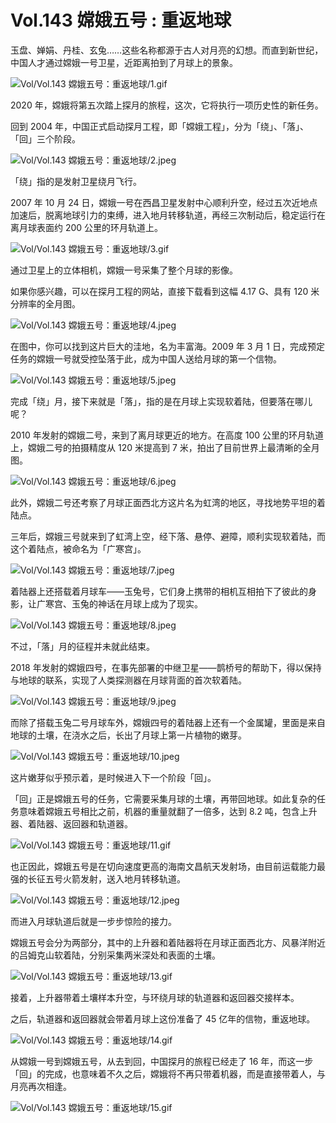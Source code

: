 # Vol.143 嫦娥五号 : 重返地球

玉盘、婵娟、丹桂、玄兔……这些名称都源于古人对月亮的幻想。而直到新世纪，中国人才通过嫦娥一号卫星，近距离拍到了月球上的景象。

![Vol/Vol.143 嫦娥五号：重返地球/1.gif](https://cdn.jsdelivr.net/gh/ipaperclip-icu/static/image/文字稿/Vol/Vol.143%20嫦娥五号：重返地球/1.gif)

2020 年，嫦娥将第五次踏上探月的旅程，这次，它将执行一项历史性的新任务。

回到 2004 年，中国正式启动探月工程，即「嫦娥工程」，分为「绕」、「落」、「回」三个阶段。

![Vol/Vol.143 嫦娥五号：重返地球/2.jpeg](https://cdn.jsdelivr.net/gh/ipaperclip-icu/static/image/文字稿/Vol/Vol.143%20嫦娥五号：重返地球/2.jpeg)

「绕」指的是发射卫星绕月飞行。

2007 年 10 月 24 日，嫦娥一号在西昌卫星发射中心顺利升空，经过五次近地点加速后，脱离地球引力的束缚，进入地月转移轨道，再经三次制动后，稳定运行在离月球表面约 200 公里的环月轨道上。

![Vol/Vol.143 嫦娥五号：重返地球/3.gif](https://cdn.jsdelivr.net/gh/ipaperclip-icu/static/image/文字稿/Vol/Vol.143%20嫦娥五号：重返地球/3.gif)

通过卫星上的立体相机，嫦娥一号采集了整个月球的影像。

如果你感兴趣，可以在探月工程的网站，直接下载看到这幅 4.17 G、具有 120 米分辨率的全月图。

![Vol/Vol.143 嫦娥五号：重返地球/4.jpeg](https://cdn.jsdelivr.net/gh/ipaperclip-icu/static/image/文字稿/Vol/Vol.143%20嫦娥五号：重返地球/4.jpeg)

在图中，你可以找到这片巨大的洼地，名为丰富海。2009 年 3 月 1 日，完成预定任务的嫦娥一号就受控坠落于此，成为中国人送给月球的第一个信物。

![Vol/Vol.143 嫦娥五号：重返地球/5.jpeg](https://cdn.jsdelivr.net/gh/ipaperclip-icu/static/image/文字稿/Vol/Vol.143%20嫦娥五号：重返地球/5.jpeg)

完成「绕」月，接下来就是「落」，指的是在月球上实现软着陆，但要落在哪儿呢？

2010 年发射的嫦娥二号，来到了离月球更近的地方。在高度 100 公里的环月轨道上，嫦娥二号的拍摄精度从 120 米提高到 7 米，拍出了目前世界上最清晰的全月图。

![Vol/Vol.143 嫦娥五号：重返地球/6.jpeg](https://cdn.jsdelivr.net/gh/ipaperclip-icu/static/image/文字稿/Vol/Vol.143%20嫦娥五号：重返地球/6.jpeg)

此外，嫦娥二号还考察了月球正面西北方这片名为虹湾的地区，寻找地势平坦的着陆点。

三年后，嫦娥三号就来到了虹湾上空，经下落、悬停、避障，顺利实现软着陆，而这个着陆点，被命名为「广寒宫」。

![Vol/Vol.143 嫦娥五号：重返地球/7.jpeg](https://cdn.jsdelivr.net/gh/ipaperclip-icu/static/image/文字稿/Vol/Vol.143%20嫦娥五号：重返地球/7.jpeg)

着陆器上还搭载着月球车——玉兔号，它们身上携带的相机互相拍下了彼此的身影，让广寒宫、玉兔的神话在月球上成为了现实。

![Vol/Vol.143 嫦娥五号：重返地球/8.jpeg](https://cdn.jsdelivr.net/gh/ipaperclip-icu/static/image/文字稿/Vol/Vol.143%20嫦娥五号：重返地球/8.jpeg)

不过，「落」月的征程并未就此结束。

2018 年发射的嫦娥四号，在事先部署的中继卫星——鹊桥号的帮助下，得以保持与地球的联系，实现了人类探测器在月球背面的首次软着陆。

![Vol/Vol.143 嫦娥五号：重返地球/9.jpeg](https://cdn.jsdelivr.net/gh/ipaperclip-icu/static/image/文字稿/Vol/Vol.143%20嫦娥五号：重返地球/9.jpeg)

而除了搭载玉兔二号月球车外，嫦娥四号的着陆器上还有一个金属罐，里面是来自地球的土壤，在浇水之后，长出了月球上第一片植物的嫩芽。

![Vol/Vol.143 嫦娥五号：重返地球/10.jpeg](https://cdn.jsdelivr.net/gh/ipaperclip-icu/static/image/文字稿/Vol/Vol.143%20嫦娥五号：重返地球/10.jpeg)

这片嫩芽似乎预示着，是时候进入下一个阶段「回」。

「回」正是嫦娥五号的任务，它需要采集月球的土壤，再带回地球。如此复杂的任务意味着嫦娥五号相比之前，机器的重量就翻了一倍多，达到 8.2 吨，包含上升器、着陆器、返回器和轨道器。

![Vol/Vol.143 嫦娥五号：重返地球/11.gif](https://cdn.jsdelivr.net/gh/ipaperclip-icu/static/image/文字稿/Vol/Vol.143%20嫦娥五号：重返地球/11.gif)

也正因此，嫦娥五号是在切向速度更高的海南文昌航天发射场，由目前运载能力最强的长征五号火箭发射，送入地月转移轨道。

![Vol/Vol.143 嫦娥五号：重返地球/12.jpeg](https://cdn.jsdelivr.net/gh/ipaperclip-icu/static/image/文字稿/Vol/Vol.143%20嫦娥五号：重返地球/12.jpeg)

而进入月球轨道后就是一步步惊险的接力。

嫦娥五号会分为两部分，其中的上升器和着陆器将在月球正面西北方、风暴洋附近的吕姆克山软着陆，分别采集两米深处和表面的土壤。

![Vol/Vol.143 嫦娥五号：重返地球/13.gif](https://cdn.jsdelivr.net/gh/ipaperclip-icu/static/image/文字稿/Vol/Vol.143%20嫦娥五号：重返地球/13.gif)

接着，上升器带着土壤样本升空，与环绕月球的轨道器和返回器交接样本。

之后，轨道器和返回器就会带着月球上这份准备了 45 亿年的信物，重返地球。

![Vol/Vol.143 嫦娥五号：重返地球/14.gif](https://cdn.jsdelivr.net/gh/ipaperclip-icu/static/image/文字稿/Vol/Vol.143%20嫦娥五号：重返地球/14.gif)

从嫦娥一号到嫦娥五号，从去到回，中国探月的旅程已经走了 16 年，而这一步「回」的完成，也意味着不久之后，嫦娥将不再只带着机器，而是直接带着人，与月亮再次相逢。

![Vol/Vol.143 嫦娥五号：重返地球/15.gif](https://cdn.jsdelivr.net/gh/ipaperclip-icu/static/image/文字稿/Vol/Vol.143%20嫦娥五号：重返地球/15.gif)
